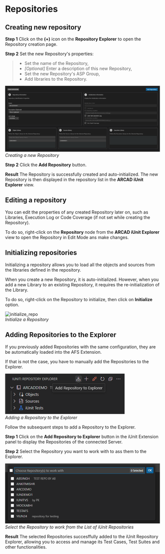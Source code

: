 # Repositories
## Creating new repository
**Step 1**   Click on the **(+)** icon on the **Repository Explorer** to open the Repository creation page.

**Step 2**   Set the new Repository's properties:  
> * Set the name of the Repository,  
> * _[Optional]_ Enter a description of this new Repository,  
> * Set the new Repository's ASP Group,  
> * Add libraries to the Repository.  
    
![create_repo](./../../media/add-Repository.png)
_Creating a new Repository_

**Step 2** Click the **Add Repository** button.  

**Result** The Repository is successfully created and auto-initialized. The new Repository is then displayed in the repository list in the **ARCAD iUnit Explorer** view.

## Editing a repository
You can edit the properties of any created Repository later on, such as Libraries, Execution Log or Code Coverage (if not set while creating the Repository).

To do so, right-click on the **Repository** node from the **ARCAD iUnit Explorer** view to open the Repository in Edit Mode ans make changes.

## Initializing repositories
Initializing a repository allows you to load all the objects and sources from the libraries defined in the repository.

When you create a new Repository, it is auto-initialized. However, when you add a new Library to an existing Repository, it requires the re-initialization of the Library.

To do so, right-click on the Repository to initialize, then click on **Initialize** option.

![initialize_repo](./../../media/init-repo.png")  
_Initialize a  Repository_

## Adding Repositories to the Explorer
If you previously added Repositories with the same configuration, they are be automatically loaded into the AFS Extension.

If that is not the case, you have to manually add the Repositories to the Explorer.

![adding_repo](./../../media/add-repo-to-explorer.png)  
_Adding a  Repository to the Explorer_

Follow the subsequent steps to add a Repository to the Explorer.

**Step 1** Click on the **Add Repository to Explorer** button in the iUnit Extension panel to display the Repositories of the connected Server.

**Step 2**  Select the Repository you want to work with to ass them to the Explorer.

![list_repo](./../../media/add-repo-to-explorer-list.png)  
_Select the Repository to work from the List of iUnit Repositories_


**Result** The selected Repositories succesffully added to the iUnit Repository Explorer, allowing you to access and manage its Test Cases, Test Suites and other functionalities.